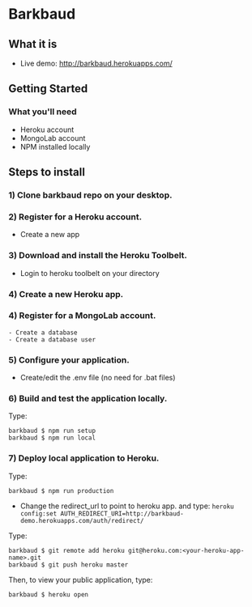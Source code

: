 # Barkbaud

## What it is
- Live demo: http://barkbaud.herokuapps.com/

## Getting Started

### What you'll need

- Heroku account
- MongoLab account
- NPM installed locally

## Steps to install

### 1)  Clone barkbaud repo on your desktop.

### 2)  Register for a Heroku account.
- Create a new app

### 3)  Download and install the Heroku Toolbelt.
- Login to heroku toolbelt on your directory

### 4)  Create a new Heroku app.

### 4)  Register for a MongoLab account.
	- Create a database
	- Create a database user

### 5)  Configure your application.
- Create/edit the .env file (no need for .bat files)

### 6)  Build and test the application locally.

Type:

```
barkbaud $ npm run setup
barkbaud $ npm run local
```

### 7)  Deploy local application to Heroku.

Type:
```
barkbaud $ npm run production
```

- Change the redirect_url to point to heroku app. and type: `heroku config:set AUTH_REDIRECT_URI=http://barkbaud-demo.herokuapps.com/auth/redirect/`

Type:

```
barkbaud $ git remote add heroku git@heroku.com:<your-heroku-app-name>.git
barkbaud $ git push heroku master
```

Then, to view your public application, type:
```
barkbaud $ heroku open
```